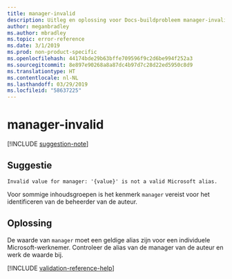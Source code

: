 ```yaml
---
title: manager-invalid
description: Uitleg en oplossing voor Docs-buildprobleem manager-invalid
author: meganbradley
ms.author: mbradley
ms.topic: error-reference
ms.date: 3/1/2019
ms.prod: non-product-specific
ms.openlocfilehash: 44174bde29b63bffe709596f9c2d6be994f252a3
ms.sourcegitcommit: 8e897e90268a8a87dc4b97d7c28d22ed5950c8d9
ms.translationtype: HT
ms.contentlocale: nl-NL
ms.lasthandoff: 03/29/2019
ms.locfileid: "58637225"
---
```

# <a name="manager-invalid"></a>manager-invalid

[!INCLUDE [suggestion-note](includes/suggestion-note.md)]

## <a name="suggestion"></a>Suggestie

`Invalid value for manager: '{value}' is not a valid Microsoft alias.`

Voor sommige inhoudsgroepen is het kenmerk `manager` vereist voor het identificeren van de beheerder van de auteur.

## <a name="resolution"></a>Oplossing

De waarde van `manager` moet een geldige alias zijn voor een individuele Microsoft-werknemer. Controleer de alias van de manager van de auteur en werk de waarde bij.

<!--make sure to add this file to your includes folder and verify the path-->
[!INCLUDE [validation-reference-help](includes/validation-reference-help.md)]
